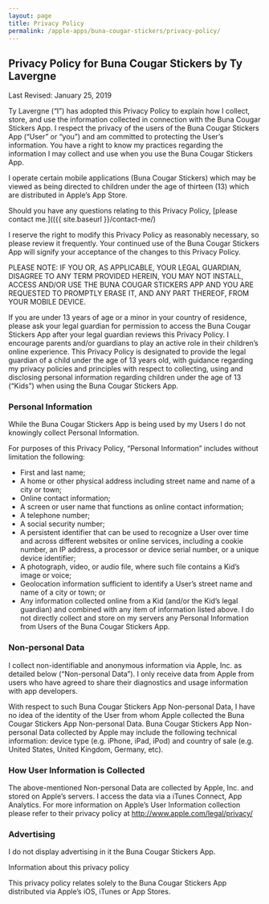 ```yaml
---
layout: page
title: Privacy Policy
permalink: /apple-apps/buna-cougar-stickers/privacy-policy/
---
```


## Privacy Policy for Buna Cougar Stickers by Ty Lavergne

Last Revised: January 25, 2019

Ty Lavergne (“I”) has adopted this Privacy Policy to explain how I collect, store, and use the information collected in connection with the Buna Cougar Stickers App. I respect the privacy of the users of the Buna Cougar Stickers App (“User” or “you”) and am committed to protecting the User’s information. You have a right to know my practices regarding the information I may collect and use when you use the Buna Cougar Stickers App.

I operate certain mobile applications (Buna Cougar Stickers) which may be viewed as being directed to children under the age of thirteen (13) which are distributed in Apple’s App Store.

Should you have any questions relating to this Privacy Policy, [please contact me.](({{ site.baseurl }}/contact-me/)

I reserve the right to modify this Privacy Policy as reasonably necessary, so please review it frequently. Your continued use of the Buna Cougar Stickers App will signify your acceptance of the changes to this Privacy Policy.

PLEASE NOTE: IF YOU OR, AS APPLICABLE, YOUR LEGAL GUARDIAN, DISAGREE TO ANY TERM PROVIDED HEREIN, YOU MAY NOT INSTALL, ACCESS AND/OR USE THE BUNA COUGAR STICKERS APP AND YOU ARE REQUESTED TO PROMPTLY ERASE IT, AND ANY PART THEREOF, FROM YOUR MOBILE DEVICE.

If you are under 13 years of age or a minor in your country of residence, please ask your legal guardian for permission to access the Buna Cougar Stickers App after your legal guardian reviews this Privacy Policy. I encourage parents and/or guardians to play an active role in their children’s online experience. This Privacy Policy is designated to provide the legal guardian of a child under the age of 13 years old, with guidance regarding my privacy policies and principles with respect to collecting, using and disclosing personal information regarding children under the age of 13 (“Kids”) when using the Buna Cougar Stickers App.

### Personal Information

While the Buna Cougar Stickers App is being used by my Users I do not knowingly collect Personal Information.

For purposes of this Privacy Policy, “Personal Information” includes without limitation the following:

* First and last name;
* A home or other physical address including street name and name of a city or town;
* Online contact information;
* A screen or user name that functions as online contact information;
* A telephone number;
* A social security number;
* A persistent identifier that can be used to recognize a User over time and across different websites or online services, including a cookie number, an IP address, a processor or device serial number, or a unique device identifier;
* A photograph, video, or audio file, where such file contains a Kid’s image or voice;
* Geolocation information sufficient to identify a User’s street name and name of a city or town; or
* Any information collected online from a Kid (and/or the Kid’s legal guardian) and combined with any item of information listed above.
I do not directly collect and store on my servers any Personal Information from Users of the Buna Cougar Stickers App.

### Non-personal Data

I collect non-identifiable and anonymous information via Apple, Inc. as detailed below (“Non-personal Data”). I only receive data from Apple from users who have agreed to share their diagnostics and usage information with app developers.

With respect to such Buna Cougar Stickers App Non-personal Data, I have no idea of the identity of the User from whom Apple collected the Buna Cougar Stickers App Non-personal Data. Buna Cougar Stickers App Non-personal Data collected by Apple may include the following technical information: device type (e.g. iPhone, iPad, iPod) and country of sale (e.g. United States, United Kingdom, Germany, etc).

### How User Information is Collected

The above-mentioned Non-personal Data are collected by Apple, Inc. and stored on Apple’s servers. I access the data via a iTunes Connect, App Analytics. For more information on Apple’s User Information collection please refer to their privacy policy at http://www.apple.com/legal/privacy/

### Advertising

I do not display advertising in it the Buna Cougar Stickers App.

Information about this privacy policy

This privacy policy relates solely to the Buna Cougar Stickers App distributed via Apple’s iOS, iTunes or App Stores.
